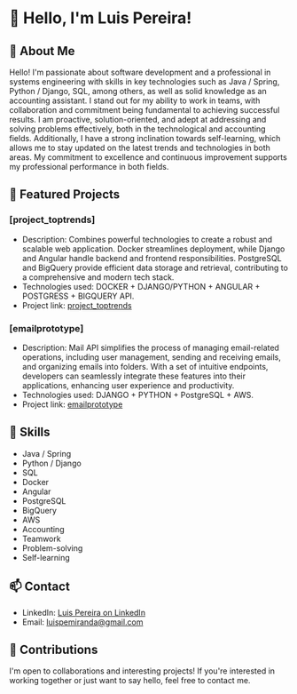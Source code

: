 # 👋 Hello, I'm Luis Pereira!

## 📝 About Me

Hello! I'm passionate about software development and a professional in systems engineering with skills in key technologies such as Java / Spring, Python / Django, SQL, among others, as well as solid knowledge as an accounting assistant. I stand out for my ability to work in teams, with collaboration and commitment being fundamental to achieving successful results. I am proactive, solution-oriented, and adept at addressing and solving problems effectively, both in the technological and accounting fields. Additionally, I have a strong inclination towards self-learning, which allows me to stay updated on the latest trends and technologies in both areas. My commitment to excellence and continuous improvement supports my professional performance in both fields.

## 🚀 Featured Projects

### [project_toptrends]

- Description: Combines powerful technologies to create a robust and scalable web application. Docker streamlines deployment, while Django and Angular handle backend and frontend responsibilities. PostgreSQL and BigQuery provide efficient data storage and retrieval, contributing to a comprehensive and modern tech stack.
- Technologies used: DOCKER + DJANGO/PYTHON + ANGULAR + POSTGRESS + BIGQUERY API.
- Project link: [project_toptrends](https://github.com/FernandoPereiraM/project_toptrends)

### [emailprototype]

- Description: Mail API simplifies the process of managing email-related operations, including user management, sending and receiving emails, and organizing emails into folders. With a set of intuitive endpoints, developers can seamlessly integrate these features into their applications, enhancing user experience and productivity.
- Technologies used: DJANGO + PYTHON + PostgreSQL + AWS.
- Project link: [emailprototype](https://github.com/FernandoPereiraM/emailprototype)

## 💼 Skills

- Java / Spring
- Python / Django
- SQL
- Docker
- Angular
- PostgreSQL
- BigQuery
- AWS
- Accounting
- Teamwork
- Problem-solving
- Self-learning

## 📫 Contact

- LinkedIn: [Luis Pereira on LinkedIn](https://www.linkedin.com/in/luis-fernando-pereira-miranda-b48a70202/)
- Email: luispemiranda@gmail.com

## 🤝 Contributions

I'm open to collaborations and interesting projects! If you're interested in working together or just want to say hello, feel free to contact me.
